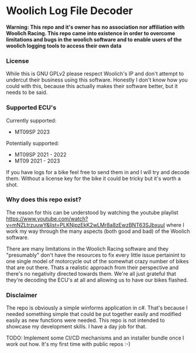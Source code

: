 # Woolich Log File Decoder

**Warning: This repo and it's owner has no association nor affiliation with Woolich Racing. This repo came into existence in order to overcome limitations and bugs in the woolich software and to enable users of the woolich logging tools to access their own data**

### License
While this is GNU GPLv2 please respect Woolich's IP and don't attempt to undercut their business using this software. Honestly I don't know how you could with this, because this actually makes their software better, but it needs to be said.

### Supported ECU's 
Currently supported:
- MT09SP 2023

Potentially supported:
- MT09SP 2021 - 2022
- MT09 2021 - 2023

If you have logs for a bike feel free to send them in and I will try and decode them. Without a license key for the bike it could be tricky but it's worth a shot.

### Why does this repo exist?

The reason for this can be understood by watching the youtube playlist 
https://www.youtube.com/watch?v=mNZLtrzuuwY&list=PLKNjpzEkK2wLMr8a8zEwzBNT63SJbxuuI
where I work my way through the many aspects (both good and bad) of the Woolich software.

There are many limitations in the Woolich Racing software and they "presumably" don't have the resources to fix every little issue pertainint to one single model of motorcycle out of the somewhat crazy number of bikes that are out there. Thats a realistic approach from their perspective and there's no negativity directed towards them. We're all just grateful that they're decoding the ECU's at all and allowing us to have our bikes flashed.

### Disclaimer
The repo is obviously a simple winforms application in c#. That's because I needed something simple that could be put together easily and modified easily as new functions were needed. This repo is not intended to showcase my development skills. I have a day job for that.

TODO:
Implement some CI/CD mechanisms and an installer bundle once I work out how. It's my first time with public repos :-)

